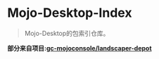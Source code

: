 # Mojo-Desktop-Index

> Mojo-Desktop的包索引仓库。

**部分来自项目:[gc-mojoconsole/landscaper-depot](https://github.com/gc-mojoconsole/landscaper-depot)**